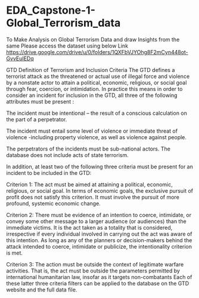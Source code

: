 # EDA_Capstone-1-Global_Terrorism_data
To Make Analysis on Global Terrorism Data and draw Insights from the same
Please access the dataset using below Link
https://drive.google.com/drive/u/0/folders/1QXFbVJYOhg8F2mCyn448ot-GvvEuIEDq



GTD Definition of Terrorism and Inclusion Criteria
The GTD defines a terrorist attack as the threatened or actual use of illegal force and violence by a nonstate actor to attain a political, economic, religious, or social goal through fear, coercion, or 
intimidation. In practice this means in order to consider an incident for inclusion in the GTD, all three of 
the following attributes must be present :

  The incident must be intentional – the result of a conscious calculation on the part of a 
perpetrator. 
  
  The incident must entail some level of violence or immediate threat of violence -including 
property violence, as well as violence against people.
 
 The perpetrators of the incidents must be sub-national actors. The database does not include acts 
of state terrorism.

In addition, at least two of the following three criteria must be present for an incident to be included in 
the GTD:
  
  Criterion 1: The act must be aimed at attaining a political, economic, religious, or social goal. In 
terms of economic goals, the exclusive pursuit of profit does not satisfy this criterion. It must 
involve the pursuit of more profound, systemic economic change.
  
  Criterion 2: There must be evidence of an intention to coerce, intimidate, or convey some other 
message to a larger audience (or audiences) than the immediate victims. It is the act taken as a 
totality that is considered, irrespective if every individual involved in carrying out the act was aware 
of this intention. As long as any of the planners or decision-makers behind the attack intended to 
coerce, intimidate or publicize, the intentionality criterion is met.
  
  Criterion 3: The action must be outside the context of legitimate warfare activities. That is, the 
act must be outside the parameters permitted by international humanitarian law, insofar as it 
targets non-combatants
Each of these latter three criteria filters can be applied to the database on the GTD website and the full 
data file.
